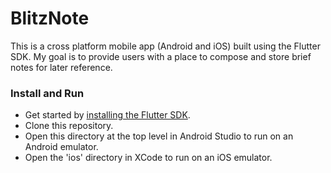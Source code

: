 # BlitzNote
This is a cross platform mobile app (Android and iOS) built using the Flutter SDK. My goal is to provide users with a place to compose and store brief notes for later reference.
### Install and Run
- Get started by [installing the Flutter SDK](https://flutter.dev/docs/get-started/install). 
- Clone this repository. 
- Open this directory at the top level in Android Studio to run on an Android emulator.
- Open the 'ios' directory in XCode to run on an iOS emulator.
